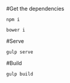 
#Get the dependencies

```
npm i
```

```
bower i
```

#Serve

```
gulp serve
```

#Build

```
gulp build
```